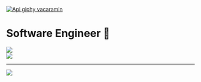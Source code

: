 [![Api giphy vacaramin](https://developers.giphy.com/branch/master/static/api-512d36c09662682717108a38bbb5c57d.gif)](https://sujin.in)

# Software Engineer 🤖 


![](https://github-readme-streak-stats.herokuapp.com/?user=sujin-sreekumaran&theme=dark&hide_border=false&count_private=true)<br/>
![](https://github-readme-stats.vercel.app/api/top-langs/?username=sujin-sreekumaran&theme=dark&hide_border=false&include_all_commits=true&count_private=true&layout=compact)

---

[![](https://visitcount.itsvg.in/api?id=sujin-sreekumaran&label=Profile%20Views&icon=5&pretty=false)](https://visitcount.itsvg.in)

<!-- Proudly created with GPRM ( https://gprm.itsvg.in ) -->
